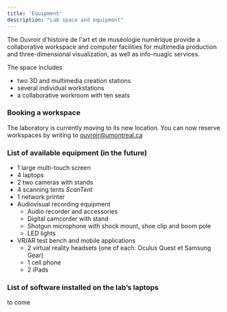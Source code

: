 ```yaml
---
title: 'Equipment'
description: "Lab space and equipment"
---
```


The Ouvroir d'histoire de l'art et de muséologie numérique  provide a collaborative workspace and computer facilities for multimedia production and three-dimensional visualization, as well as info-nuagic services.

The space includes
- two 3D and multimedia creation stations
- several individual workstations
- a collaborative workroom with ten seats

### Booking a workspace

The laboratory is currently moving to its new location. You can now reserve workspaces by writing to ouvroir@umontreal.ca
### List of available equipment (in the future)

- 1 large multi-touch screen
- 4 laptops
- 2 two cameras with stands
- 4 scanning tents *ScanTent*
- 1 network printer 
- Audiovisual recording equipment 
  - Audio recorder and accessories
  - Digital camcorder with stand
  - Shotgun microphone with shock mount, shoe clip and boom pole
  - LED lights
- VR/AR test bench and mobile applications
  - 2 virtual reality headsets (one of each: Oculus Quest et Samsung Gear) 
  - 1 cell phone <!-- iOS ou Android?-->
  - 2 iPads

### List of software installed on the lab’s laptops

to come

